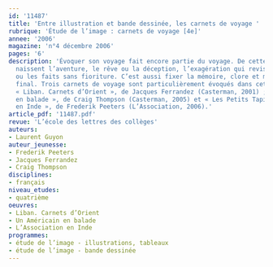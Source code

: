 ```yaml
---
id: '11487'
title: 'Entre illustration et bande dessinée, les carnets de voyage '
rubrique: 'Étude de l’image : carnets de voyage [4e]'
annee: '2006'
magazine: 'n°4 décembre 2006'
pages: '6'
description: 'Évoquer son voyage fait encore partie du voyage. De cette évocation
  naissent l’aventure, le rêve ou la déception, l’exagération qui revisite les événements
  ou les faits sans fioriture. C’est aussi fixer la mémoire, clore et mettre un point
  final. Trois carnets de voyage sont particulièrement évoqués dans cet article :
  « Liban. Carnets d’Orient », de Jacques Ferrandez (Casterman, 2001) ; « Un Américain
  en balade », de Craig Thompson (Casterman, 2005) et « Les Petits Tapis », dans « L’Association
  en Inde », de Frederik Peeters (L’Association, 2006).'
article_pdf: '11487.pdf'
revue: 'L’école des lettres des collèges'
auteurs:
- Laurent Guyon
auteur_jeunesse:
- Frederik Peeters
- Jacques Ferrandez
- Craig Thompson
disciplines:
- français
niveau_etudes:
- quatrième
oeuvres:
- Liban. Carnets d’Orient
- Un Américain en balade
- L’Association en Inde
programmes:
- étude de l’image - illustrations, tableaux
- étude de l’image - bande dessinée
---
```

